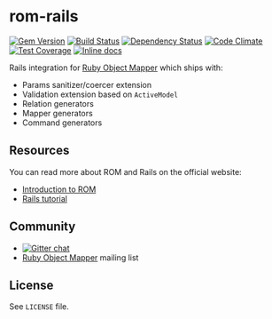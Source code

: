 [gem]: https://rubygems.org/gems/rom-rails
[travis]: https://travis-ci.org/rom-rb/rom-rails
[gemnasium]: https://gemnasium.com/rom-rb/rom-rails
[codeclimate]: https://codeclimate.com/github/rom-rb/rom-rails
[coveralls]: https://coveralls.io/r/rom-rb/rom-rails
[inchpages]: http://inch-ci.org/github/rom-rb/rom-rails

# rom-rails

[![Gem Version](https://badge.fury.io/rb/rom-rails.svg)][gem]
[![Build Status](https://travis-ci.org/rom-rb/rom-rails.svg?branch=master)][travis]
[![Dependency Status](https://gemnasium.com/rom-rb/rom-rails.png)][gemnasium]
[![Code Climate](https://codeclimate.com/github/rom-rb/rom-rails/badges/gpa.svg)][codeclimate]
[![Test Coverage](https://codeclimate.com/github/rom-rb/rom-rails/badges/coverage.svg)][codeclimate]
[![Inline docs](http://inch-ci.org/github/rom-rb/rom-rails.svg?branch=master)][inchpages]

Rails integration for [Ruby Object Mapper](https://github.com/rom-rb/rom) which
ships with:

* Params sanitizer/coercer extension
* Validation extension based on `ActiveModel`
* Relation generators
* Mapper generators
* Command generators

## Resources

You can read more about ROM and Rails on the official website:

* [Introduction to ROM](http://rom-rb.org/introduction)
* [Rails tutorial](http://rom-rb.org/tutorials/rails)


## Community

* [![Gitter chat](https://badges.gitter.im/rom-rb/chat.png)](https://gitter.im/rom-rb/chat)
* [Ruby Object Mapper](https://groups.google.com/forum/#!forum/rom-rb) mailing list

## License

See `LICENSE` file.
